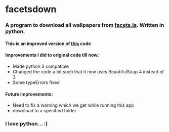 # facetsdown

### A program to download all wallpapers from [facets.la](http://facets.la). Written in python.


#### This is an improved version of [this](https://github.com/rafalstapinski/facets-downloader) code

#### Improvements I did to original code till now:
* Made python 3 compatible
* Changed the code a bit such that it now uses BeautifulSoup 4 instead of 3
* Some typeErrors fixed

#### Future improvements:
* Need to fix a warning which we get while running this app
* download to a specified folder

### I love python... :)
